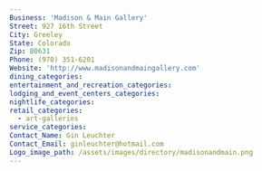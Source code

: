 ```yaml
---
Business: 'Madison & Main Gallery'
Street: 927 16th Street
City: Greeley
State: Colorado
Zip: 80631
Phone: (970) 351-6201
Website: 'http://www.madisonandmaingallery.com'
dining_categories:
entertainment_and_recreation_categories:
lodging_and_event_centers_categories:
nightlife_categories:
retail_categories:
  - art-galleries
service_categories:
Contact_Name: Gin Leuchter
Contact_Email: ginleuchter@hotmail.com
Logo_image_path: /assets/images/directory/madisonandmain.png
---
```



